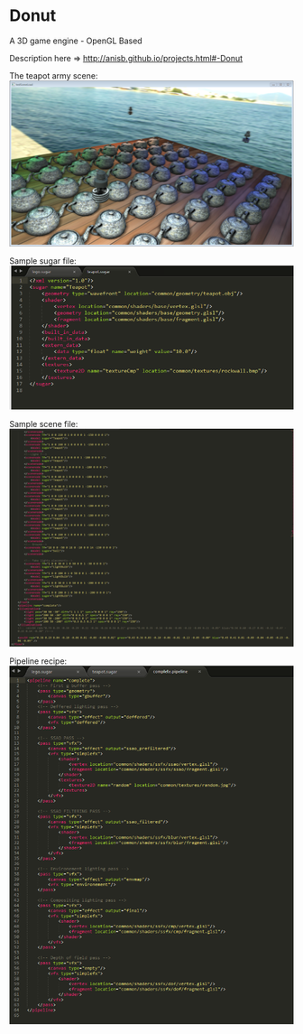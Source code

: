Donut
=====

A 3D game engine - OpenGL Based

Description here => http://anisb.github.io/projects.html#-Donut

The teapot army scene:
![alt tag](https://raw.githubusercontent.com/AnisB/Donut/master/assets/example/rendering.PNG)

Sample sugar file:
![alt tag](https://raw.githubusercontent.com/AnisB/Donut/master/assets/example/sugar.PNG)

Sample scene file:
![alt tag](https://raw.githubusercontent.com/AnisB/Donut/master/assets/example/scene.PNG)

Pipeline recipe:
![alt tag](https://raw.githubusercontent.com/AnisB/Donut/master/assets/example/pipeline.PNG)
